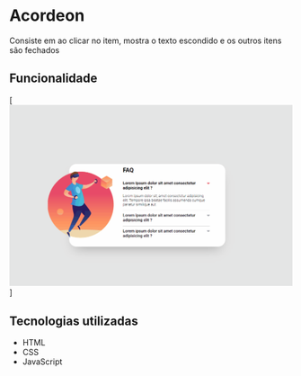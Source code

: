 # Acordeon
Consiste em ao clicar no item, mostra o texto escondido e os outros itens são fechados

## Funcionalidade

[<img src="./design/animacao-acordeon.gif" >]

## Tecnologias utilizadas

- HTML
- CSS
- JavaScript